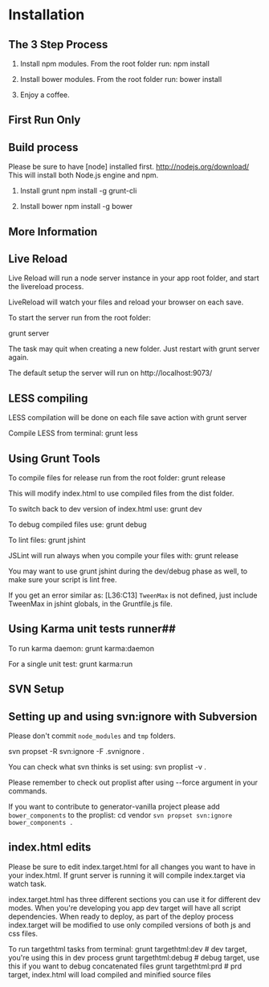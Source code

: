 Installation
==================================


The 3 Step Process
---------------------------------

1. Install npm modules. From the root folder run:
  npm install

2. Install bower modules. From the root folder run:
  bower install

3. Enjoy a coffee.



First Run Only
---------------------------------

## Build process ##         

Please be sure to have [node] installed first.
http://nodejs.org/download/ 
This will install both Node.js engine and npm.


1. Install grunt
  npm install -g grunt-cli

2. Install bower
  npm install -g bower



More Information
---------------------------------
## Live Reload ##

Live Reload will run a node server instance in your app root folder, and start the livereload process.

LiveReload will watch your files and reload your browser on each save. 

To start the server run from the root folder:
  
  grunt server 

The task may quit when creating a new folder. Just restart with
  grunt server 
again.

The default setup the server will run on http://localhost:9073/


## LESS compiling ##
LESS compilation will be done on each file save action with
  grunt server

Compile LESS from terminal:
  grunt less

## Using Grunt Tools ##
To compile files for release run from the root folder:
  grunt release

This will modify index.html to use compiled files from the dist folder.

To switch back to dev version of index.html use:
  grunt dev

To debug compiled files use:
  grunt debug

To lint files:
  grunt jshint

JSLint will run always when you compile your files with:
  grunt release 

You may want to use 
  grunt jshint
during the dev/debug phase as well, to make sure your script is lint free. 

If you get an error similar as: [L36:C13] `TweenMax` is not defined, just include TweenMax in jshint globals, in the Gruntfile.js file.

## Using Karma unit tests runner##

To run karma daemon:
  grunt karma:daemon

For a single unit test:
  grunt karma:run
 

SVN Setup
----------------------------------
## Setting up and using svn:ignore with Subversion ##

Please don't commit `node_modules` and `tmp` folders.

svn propset -R svn:ignore -F .svnignore .

You can check what svn thinks is set using:
svn proplist -v .

Please remember to check out proplist after using --force argument in your commands.

If you want to contribute to generator-vanilla project please add `bower_components` to the proplist:
cd vendor
`svn propset svn:ignore bower_components .`


index.html edits
----------------------------------
Please be sure to edit index.target.html for all changes you want to have in your index.html. If grunt server is running it will compile index.target via watch task.

index.target.html has three different sections you can use it for different dev modes. When you're developing you app dev target will have all script dependencies. When ready to deploy, as part of the deploy process index.target will be modified to use only compiled versions of both js and css files. 

To run targethtml tasks from terminal:
grunt targethtml:dev      # dev target, you're using this in dev process
grunt targethtml:debug    # debug target, use this if you want to debug concatenated files
grunt targethtml:prd      # prd target, index.html will load compiled and minified source files
